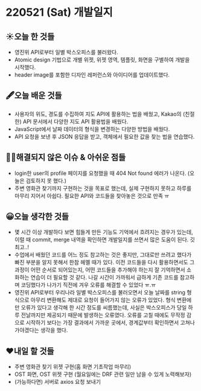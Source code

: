 # 220521 (Sat) 개발일지



## ☀️오늘 한 것들

- 영진위 API로부터 일별 박스오피스를 불러왔다.
- Atomic design 기법으로 개별 위젯, 위젯 영역, 템플릿, 화면을 구별하여 개발을 시작했다.
- header image를 포함한 디자인 레퍼런스와 아이디어를 업데이트했다.



## 🖋️오늘 배운 것들

- 사용자의 위도, 경도를 수집하여 지도 API에 활용하는 법을 배웠고, Kakao의 (친절한) API 문서에서 다양한 지도 API 활용법을 배웠다.
- JavaScript에서 날짜 데이터의 형식을 변경하는 다양한 방법을 배웠다.
- API 요청을 보낸 후 JSON 응답을 받고, 객체에서 필요한 값을 찾는 법을 연습했다.



## 🤷‍♀️해결되지 않은 이슈 & 아쉬운 점들

- login한 user의 profile 페이지를 요청했을 때 404 Not found 에러가 나온다. (오늘은 검토하지 못 했다.)
- 주변 영화관 찾기까지 구현하는 것을 목표로 했는데, 실제 구현하지 못하고 하루를 마무리 지어서 아쉽다. 필요한 API와 코드들을 찾아놓은 것으로 만족 ㅠ



## 😀오늘 생각한 것들

- 몇 시간 이상 개발하다 보면 힘들게 만든 기능도 기억에서 흐려지는 경우가 있는데, 이럴 때 commit, merge 내역을 확인하면 개발일지를 쓰면서 많은 도움이 된다. 깃 최고..!
- 수업에서 배웠던 코드를 어느 정도 참고하는 것은 좋지만, 그대로만 쓰려고 했다가 빠진 부분을 알지 못해서 한참 헤멜 때가 있다. 이전 코드들을 다시 활용하면서도 그 과정이 어떤 순서로 되어있는지, 어떤 코드들을 추가해야 하는지 잘 기억하면서 소화하는 연습이 더 필요할 것 같다. 나갈 시간이 가까워서 급하게 기존 코드를 참고하며 코딩했다가 나가기 직전에 겨우 오류를 해결할 수 있었다 ㅠ.ㅠ
- 영진위 API로부터 우리나라 일별 박스오피스를 불러오면서 오늘 날짜를 string 형식으로 아무리 변환해도 제대로 요청이 들어가지 않는 오류가 있었다. 형식 변환에만 오류가 있다고 생각해 한 시간 정도를 씨름했는데, 사실은 박스오피스가 당일 하루 전날까지만 제공되기 때문에 발생하는 오류였다. 오류를 고칠 때에도 무작정 감으로 시작하기 보다는 가장 결과에서 가까운 곳에서, 경계값부터 확인하면서 고쳐나가야겠다는 생각을 했다.



## ❤️내일 할 것들

- 주변 영화관 찾기 위젯 구현(홈 화면 기초작업 마무리)
- OST 화면, OST 위젯 구현 (월요일에는 DRF 관련 일만 남을 수 있게 노력해보자)
- (가능하다면) 서버로 axios 요청 보내기